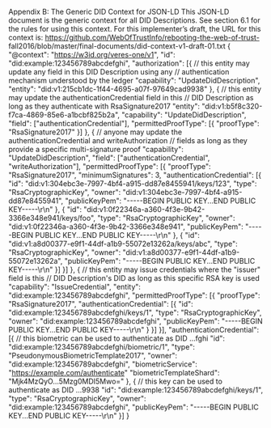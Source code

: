 Appendix B: The Generic DID Context for JSON-LD This JSON-LD document is the generic context for all DID Descriptions. See section 6.1 for the rules for using this context. For this implementer’s draft, the URL for this context is: https://github.com/WebOfTrustInfo/rebooting-the-web-of-trust- fall2016/blob/master/final-documents/did-context-v1-draft-01.txt { "@context": "https://w3id.org/veres-one/v1", "id": "did:example:123456789abcdefghi", "authorization": [{ // this entity may update any field in this DID Description using any // authentication mechanism understood by the ledger "capability": "UpdateDidDescription", "entity": "did:v1:215cb1dc-1f44-4695-a07f-97649cad9938" }, { // this entity may update the authenticationCredential field in this // DID Description as long as they authenticate with RsaSignature2017 "entity": "did:v1:b5f8c320-f7ca-4869-85e6-a1bcbf825b2a", "capability": "UpdateDidDescription", "field": ["authenticationCredential"], "permittedProofType": [{ "proofType": "RsaSignature2017" }] }, { // anyone may update the authenticationCredential and writeAuthorization // fields as long as they provide a specific multi-signature proof "capability": "UpdateDidDescription", "field": ["authenticationCredential", "writeAuthorization"], "permittedProofType": [{ "proofType": "RsaSignature2017", "minimumSignatures": 3, "authenticationCredential": [{ "id": "did:v1:304ebc3e-7997-4bf4-a915-dd87e8455941/keys/123", "type": "RsaCryptographicKey", "owner": "did:v1:304ebc3e-7997-4bf4-a915-dd87e8455941", "publicKeyPem": "-----BEGIN PUBLIC KEY...END PUBLIC KEY-----\r\n" }, { "id": "did:v1:0f22346a-a360-4f3e-9b42-3366e348e941/keys/foo", "type": "RsaCryptographicKey", "owner": "did:v1:0f22346a-a360-4f3e-9b42-3366e348e941", "publicKeyPem": "-----BEGIN PUBLIC KEY...END PUBLIC KEY-----\r\n" }, { "id": "did:v1:a8d00377-e9f1-44df-a1b9-55072e13262a/keys/abc", "type": "RsaCryptographicKey", "owner": "did:v1:a8d00377-e9f1-44df-a1b9-55072e13262a", "publicKeyPem": "-----BEGIN PUBLIC KEY...END PUBLIC KEY-----\r\n" }] }] }, { // this entity may issue credentials where the "issuer" field is this // DID Description's DID as long as this specific RSA key is used "capability": "IssueCredential", "entity": "did:example:123456789abcdefghi", "permittedProofType": [{ "proofType": "RsaSignature2017", "authenticationCredential": [{ "id": "did:example:123456789abcdefghi/keys/1", "type": "RsaCryptographicKey", "owner": "did:example:123456789abcdefghi", "publicKeyPem": "-----BEGIN PUBLIC KEY...END PUBLIC KEY-----\r\n" } }] }], "authenticationCredential": [{ // this biometric can be used to authenticate as DID ...fghi "id": "did:example:123456789abcdefghi/biometric/1", "type": "PseudonymousBiometricTemplate2017", "owner": "did:example:123456789abcdefghi", "biometricService": "https://example.com/authenticate" "biometricTemplateShard": "Mjk4MzQyO...5Mzg0MDI5Mwo=" }, { // this key can be used to authenticate as DID ...9938 "id": "did:example:123456789abcdefghi/keys/1", "type": "RsaCryptographicKey", "owner": "did:example:123456789abcdefghi", "publicKeyPem": "-----BEGIN PUBLIC KEY...END PUBLIC KEY-----\r\n" }] }
